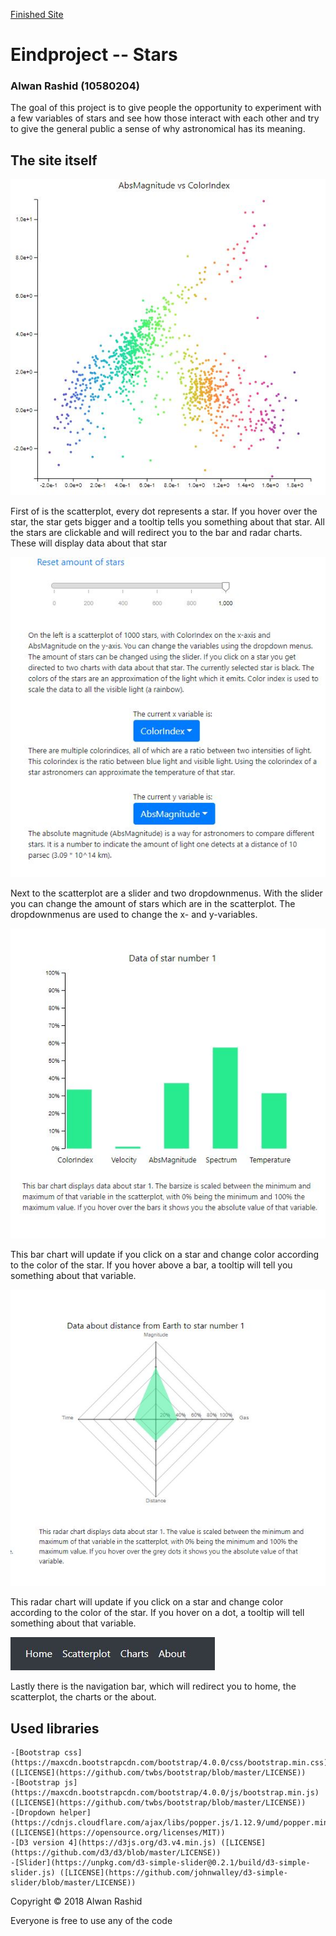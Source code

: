 [Finished Site](https://Pietje123.github.io/Eindproject/index.html)


# Eindproject -- Stars

### Alwan Rashid (10580204)
 
The goal of this project is to give people the opportunity to experiment with a few variables of stars and see how those interact with each other and try to give the general public a sense of why astronomical has its meaning.

## The site itself

![](doc/clickablescatterplot.JPG)

First of is the scatterplot, every dot represents a star. If you hover over the star, the star gets bigger and a tooltip tells you something about that star. All the stars are clickable and will redirect you to the bar and radar charts. These will display data about that star

![](doc/htmlinteractive.JPG)

Next to the scatterplot are a slider and two dropdownmenus. With the slider you can change the amount of stars which are in the scatterplot. The dropdownmenus are used to change the x- and y-variables.

![](doc/finishedbarchart.JPG)

This bar chart will update if you click on a star and change color according to the color of the star. If you hover above a bar, a tooltip will tell you something about that variable.

![](doc/finishedradarchart.JPG)

This radar chart will update if you click on a star and change color according to the color of the star. If you hover on a dot, a tooltip will tell something about that variable.

![](doc/navbar.JPG)

Lastly there is the navigation bar, which will redirect you to home, the scatterplot, the charts or the about.

## Used libraries 

	-[Bootstrap css](https://maxcdn.bootstrapcdn.com/bootstrap/4.0.0/css/bootstrap.min.css) ([LICENSE](https://github.com/twbs/bootstrap/blob/master/LICENSE))
	-[Bootstrap js](https://maxcdn.bootstrapcdn.com/bootstrap/4.0.0/js/bootstrap.min.js) ([LICENSE](https://github.com/twbs/bootstrap/blob/master/LICENSE))
	-[Dropdown helper](https://cdnjs.cloudflare.com/ajax/libs/popper.js/1.12.9/umd/popper.min.js) ([LICENSE](https://opensource.org/licenses/MIT))
	-[D3 version 4](https://d3js.org/d3.v4.min.js) ([LICENSE](https://github.com/d3/d3/blob/master/LICENSE))
	-[Slider](https://unpkg.com/d3-simple-slider@0.2.1/build/d3-simple-slider.js) ([LICENSE](https://github.com/johnwalley/d3-simple-slider/blob/master/LICENSE))


Copyright © 2018 Alwan Rashid

Everyone is free to use any of the code